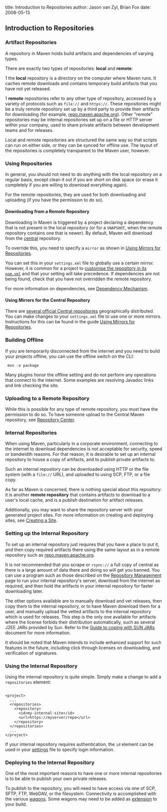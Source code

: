 title: Introduction to Repositories
author: Jason van Zyl, Brian Fox
date: 2008-05-13

<!--
Licensed to the Apache Software Foundation (ASF) under one
or more contributor license agreements.  See the NOTICE file
distributed with this work for additional information
regarding copyright ownership.  The ASF licenses this file
to you under the Apache License, Version 2.0 (the
"License"); you may not use this file except in compliance
with the License.  You may obtain a copy of the License at

    http://www.apache.org/licenses/LICENSE-2.0

Unless required by applicable law or agreed to in writing,
software distributed under the License is distributed on an
"AS IS" BASIS, WITHOUT WARRANTIES OR CONDITIONS OF ANY
KIND, either express or implied.  See the License for the
specific language governing permissions and limitations
under the License.
-->

## Introduction to Repositories


### Artifact Repositories


 A repository in Maven holds build artifacts and dependencies of varying types.


 There are exactly two types of repositories: **local** and **remote**:



 1 the **local** repository is a directory on the computer where Maven runs. It caches remote downloads and contains temporary build artifacts that you have not yet released.

 1 **remote** repositories refer to any other type of repository, accessed by a variety of protocols such as `file://` and `https://`. These repositories might be a truly remote repository set up by a third party to provide their artifacts for downloading (for example, [repo.maven.apache.org](https://repo.maven.apache.org/maven2/)). Other "remote" repositories may be internal repositories set up on a file or HTTP server within your company, used to share private artifacts between development teams and for releases.


 Local and remote repositories are structured the same way so that scripts can run on either side, or they can be synced for offline use. The layout of the repositories is completely transparent to the Maven user, however.



### Using Repositories


 In general, you should not need to do anything with the local repository on a regular basis, except clean it out if you are short on disk space (or erase it completely if you are willing to download everything again).


 For the remote repositories, they are used for both downloading and uploading (if you have the permission to do so).


#### Downloading from a Remote Repository


 Downloading in Maven is triggered by a project declaring a dependency that is not present in the local repository (or for a `SNAPSHOT`, when the remote repository contains one that is newer). By default, Maven will download from the [central](https://repo.maven.apache.org/maven2/) repository.


 To override this, you need to specify a `mirror` as shown in [Using Mirrors for Repositories](../mini/guide-mirror-settings.html).


 You can set this in your `settings.xml` file to globally use a certain mirror. However, it is common for a project to [customise the repository in its `pom.xml`](../mini/guide-multiple-repositories.html) and that your setting will take precedence. If dependencies are not being found, check that you have not overridden the remote repository.


 For more information on dependencies, see [Dependency Mechanism](./introduction-to-dependency-mechanism.html).



#### Using Mirrors for the Central Repository


 There are [several official Central repositories](/repository/) geographically distributed. You can make changes to your `settings.xml` file to use one or more mirrors. Instructions for this can be found in the guide [Using Mirrors for Repositories](../mini/guide-mirror-settings.html).




### Building Offline


 If you are temporarily disconnected from the internet and you need to build your projects offline, you can use the offline switch on the CLI:



```
 mvn -o package
```

 Many plugins honor the offline setting and do not perform any operations that connect to the internet. Some examples are resolving Javadoc links and link checking the site.



### Uploading to a Remote Repository


 While this is possible for any type of remote repository, you must have the permission to do so. To have someone upload to the Central Maven repository, see [Repository Center](../../repository/index.html).



### Internal Repositories


 When using Maven, particularly in a corporate environment, connecting to the internet to download dependencies is not acceptable for security, speed or bandwidth reasons. For that reason, it is desirable to set up an internal repository to house a copy of artifacts, and to publish private artifacts to.


 Such an internal repository can be downloaded using HTTP or the file system (with a `file://` URL), and uploaded to using SCP, FTP, or a file copy.


 As far as Maven is concerned, there is nothing special about this repository: it is another **remote repository** that contains artifacts to download to a user's local cache, and is a publish destination for artifact releases.


 Additionally, you may want to share the repository server with your generated project sites. For more information on creating and deploying sites, see [Creating a Site](../mini/guide-site.html).



### Setting up the Internal Repository


 To set up an internal repository just requires that you have a place to put it, and then copy required artifacts there using the same layout as in a remote repository such as [repo.maven.apache.org](https://repo.maven.apache.org/maven2/).


 It is _not_ recommended that you scrape or `rsync://` a full copy of central as there is a large amount of data there and doing so will get you banned. You can use a program such as those described on the [Repository Management](../../repository-management.html) page to run your internal repository's server, download from the internet as required, and then hold the artifacts in your internal repository for faster downloading later.


 The other options available are to manually download and vet releases, then copy them to the internal repository, or to have Maven download them for a user, and manually upload the vetted artifacts to the internal repository which is used for releases. This step is the only one available for artifacts where the license forbids their distribution automatically, such as several J2EE JARs provided by Sun. Refer to the [Guide to coping with SUN JARs](../mini/guide-coping-with-sun-jars.html) document for more information.


 It should be noted that Maven intends to include enhanced support for such features in the future, including click through licenses on downloading, and verification of signatures.



### Using the Internal Repository


 Using the internal repository is quite simple. Simply make a change to add a `repositories` element:



```

<project>
  ...
  <repositories>
    <repository>
      <id>my-internal-site</id>
      <url>https://myserver/repo</url>
    </repository>
  </repositories>
  ...
</project>

```

 If your internal repository requires authentication, the `id` element can be used in your [settings](../../settings.html#Servers) file to specify login information.



### Deploying to the Internal Repository


 One of the most important reasons to have one or more internal repositories is to be able to publish your own private releases.


 To publish to the repository, you will need to have access via one of SCP, SFTP, FTP, WebDAV, or the filesystem. Connectivity is accomplished with the various [wagons](/wagon/wagon-providers/index.html). Some wagons may need to be added as [extension](/ref/current/maven-model/maven.html#class_extension) to your build.


<!--  For example, to set up an SCP transfer. -->
<!--  show the scp example. -->

